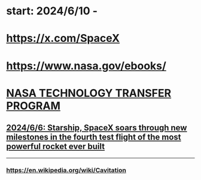 # start: 2024/6/10 - 
# https://x.com/SpaceX
# https://www.nasa.gov/ebooks/
# [NASA TECHNOLOGY TRANSFER PROGRAM](https://technology.nasa.gov/)
## [2024/6/6: Starship, SpaceX soars through new milestones in the fourth test flight of the most powerful rocket ever built](https://edition.cnn.com/2024/06/06/science/spacex-starship-launch-fourth-test-flight-scn/index.html)

---

### https://en.wikipedia.org/wiki/Cavitation
